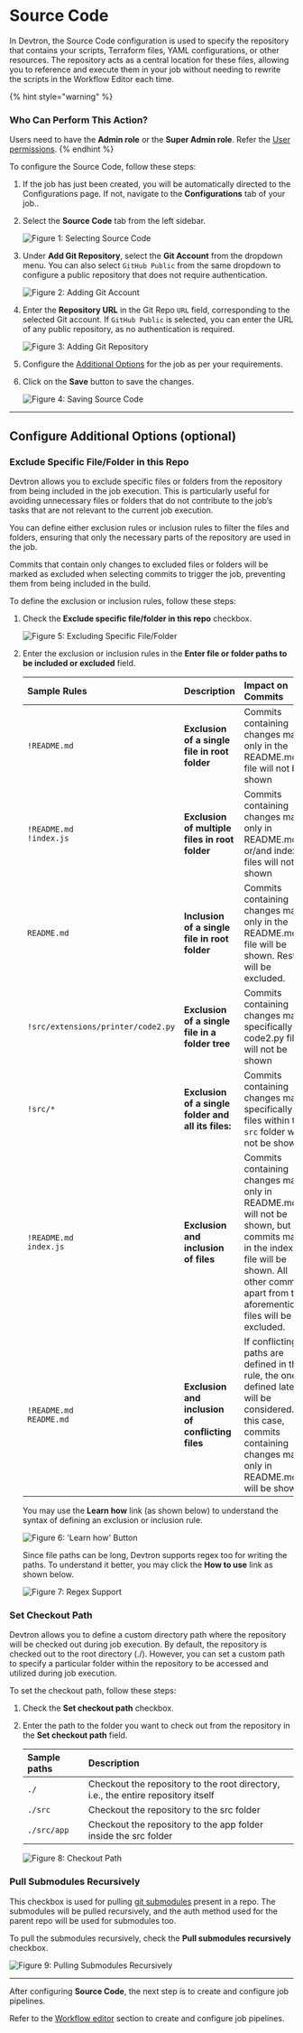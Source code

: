 # Source Code

In Devtron, the Source Code configuration is used to specify the repository that contains your scripts, Terraform files, YAML configurations, or other resources. The repository acts as a central location for these files, allowing you to reference and execute them in your job without needing to rewrite the scripts in the Workflow Editor each time.

{% hint style="warning" %}
### Who Can Perform This Action?
Users need to have the **Admin role** or the **Super Admin role**.
Refer the [User permissions](../../global-configurations/authorization/user-access.md#roles-available-for-jobs).
{% endhint %}

To configure the Source Code, follow these steps:

1. If the job has just been created, you will be automatically directed to the Configurations page. If not, navigate to the **Configurations** tab of your job..

2. Select the **Source Code** tab from the left sidebar.

    ![Figure 1: Selecting Source Code](https://devtron-public-asset.s3.us-east-2.amazonaws.com/images/create-job/source-code.jpg)

3. Under **Add Git Repository**, select the **Git Account** from the dropdown menu. You can also select `GitHub Public` from the same dropdown to configure a public repository that does not require authentication.

    ![Figure 2: Adding Git Account](https://devtron-public-asset.s3.us-east-2.amazonaws.com/images/create-job/source-code-git-account.jpg)

4. Enter the **Repository URL** in the Git Repo `URL` field, corresponding to the selected Git account. If `GitHub Public` is selected, you can enter the URL of any public repository, as no authentication is required. 

    ![Figure 3: Adding Git Repository](https://devtron-public-asset.s3.us-east-2.amazonaws.com/images/create-job/source-code-repo-url.jpg)

5. Configure the [Additional Options](#configure-additional-options-optional) for the job as per your requirements.

6. Click on the **Save** button to save the changes.

    ![Figure 4: Saving Source Code](https://devtron-public-asset.s3.us-east-2.amazonaws.com/images/create-job/source-code-save.jpg)

---

## Configure Additional Options (optional)

### Exclude Specific File/Folder in this Repo

Devtron allows you to exclude specific files or folders from the repository from being included in the job execution. This is particularly useful for avoiding unnecessary files or folders that do not contribute to the job’s tasks that are not relevant to the current job execution. 

You can define either exclusion rules or inclusion rules to filter the files and folders, ensuring that only the necessary parts of the repository are used in the job.

Commits that contain only changes to excluded files or folders will be marked as excluded when selecting commits to trigger the job, preventing them from being included in the build.

To define the exclusion or inclusion rules, follow these steps:

1. Check the **Exclude specific file/folder in this repo** checkbox.

    ![Figure 5: Excluding Specific File/Folder](https://devtron-public-asset.s3.us-east-2.amazonaws.com/images/create-job/source-code-exclude-files.jpg)

2. Enter the exclusion or inclusion rules in the **Enter file or folder paths to be included or excluded** field.

    | Sample Rules | Description | Impact on Commits |
    |:---|:---|:---|
    | `!README.md` | **Exclusion of a single file in root folder** | Commits containing changes made only in the README.md file will not be shown |
    | `!README.md` <br /> `!index.js` | **Exclusion of multiple files in root folder** |  Commits containing changes made only in README.md or/and index.js files will not be shown |
    |  `README.md` | **Inclusion of a single file in root folder** | Commits containing changes made only in the README.md file will be shown. Rest all will be excluded. |
    |  `!src/extensions/printer/code2.py` | **Exclusion of a single file in a folder tree** |Commits containing changes made specifically to code2.py file will not be shown |
    |  `!src/*` | **Exclusion of a single folder and all its files:** |Commits containing changes made specifically to files within the `src` folder will not be shown |
    |  `!README.md` <br/> `index.js` | **Exclusion and inclusion of files** | Commits containing changes made only in README.md will not be shown, but commits made in the index.js file will be shown. All other commits apart from the aforementioned files will be excluded. |
    |  `!README.md` <br/> `README.md` | **Exclusion and inclusion of conflicting files** | If conflicting paths are defined in the rule, the one defined later will be considered. In this case, commits containing changes made only in README.md will be shown. |


    You may use the **Learn how** link (as shown below) to understand the syntax of defining an exclusion or inclusion rule.

    ![Figure 6: 'Learn how' Button](https://devtron-public-asset.s3.us-east-2.amazonaws.com/images/create-job/source-code-learn-how.jpg)

    Since file paths can be long, Devtron supports regex too for writing the paths. To understand it better, you may click the **How to use** link as shown below.

    ![Figure 7: Regex Support](https://devtron-public-asset.s3.us-east-2.amazonaws.com/images/create-job/source-code-regex.jpg)


### Set Checkout Path

Devtron allows you to define a custom directory path where the repository will be checked out during job execution. By default, the repository is checked out to the root directory (./). However, you can set a custom path to specify a particular folder within the repository to be accessed and utilized during job execution.

To set the checkout path, follow these steps:

1. Check the **Set checkout path** checkbox.

2. Enter the path to the folder you want to check out from the repository in the **Set checkout path** field.

    |Sample paths|Description|
    |:---|:---|
    |`./`|Checkout the repository to the root directory, i.e., the entire repository itself|
    |`./src`|Checkout the repository to the src folder|
    |`./src/app`|Checkout the repository to the app folder inside the src folder|

    ![Figure 8: Checkout Path](https://devtron-public-asset.s3.us-east-2.amazonaws.com/images/create-job/source-code-checkout.jpg)

### Pull Submodules Recursively

This checkbox is used for pulling [git submodules](https://git-scm.com/book/en/v2/Git-Tools-Submodules) present in a repo. The submodules will be pulled recursively, and the auth method used for the parent repo will be used for submodules too.

To pull the submodules recursively, check the **Pull submodules recursively** checkbox.

![Figure 9: Pulling Submodules Recursively](https://devtron-public-asset.s3.us-east-2.amazonaws.com/images/create-job/source-code-pull.jpg)

---

After configuring **Source Code**, the next step is to create and configure job pipelines.

Refer to the [Workflow editor](./workflow-editor-job.md) section to create and configure job pipelines.
